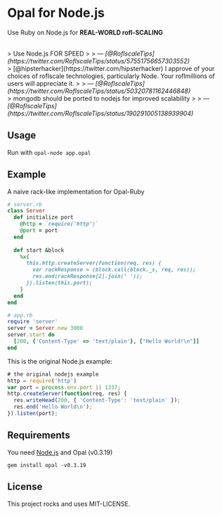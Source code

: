 # Opal for Node.js

Use Ruby on Node.js for **REAL-WORLD rofl-SCALING**

<br>
> Use Node.js FOR SPEED 
>
> — <cite>[@RoflscaleTips](https://twitter.com/RoflscaleTips/status/57551756657303552)</cite>


<br>
> [@hipsterhacker](https://twitter.com/hipsterhacker) I approve of your choices of roflscale technologies, particularly Node. Your roflmillions of users will appreciate it.
>
> — <cite>[@RoflscaleTips](https://twitter.com/RoflscaleTips/status/50320781162446848)</cite>

<br>
> mongodb should be ported to nodejs for improved scalability
>
> — <cite>[@RoflscaleTips](https://twitter.com/RoflscaleTips/status/190291005138939904)</cite>




## Usage

Run with `opal-node app.opal`


## Example

A naive rack-like implementation for Opal-Ruby

```ruby
# server.rb
class Server
  def initialize port
    @http = `require('http')`
    @port = port
  end
  
  def start &block
    %x{
      this.http.createServer(function(req, res) {
        var rackResponse = (block.call(block._s, req, res));
        res.end(rackResponse[2].join(' '));
      }).listen(this.port);
    }
  end
end

# app.rb
require 'server'
server = Server.new 3000
server.start do
  [200, {'Content-Type' => 'text/plain'}, ["Hello World!\n"]]
end
```



This is the original Node.js example:

```js
# the original nodejs example
http = require('http')
var port = process.env.port || 1337;
http.createServer(function(req, res) {
  res.writeHead(200, { 'Content-Type': 'text/plain' });
  res.end('Hello World\n');
}).listen(port);
```


## Requirements

You need [Node.js](http://nodejs.org) and Opal (v0.3.19)

`gem install opal -v0.3.19`


## License

This project rocks and uses MIT-LICENSE.

